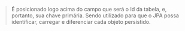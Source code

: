 > É posicionado logo acima do campo que será o Id da tabela, e, portanto, sua chave primária. Sendo utilizado para que o JPA possa identificar, carregar e diferenciar cada objeto persistido.

